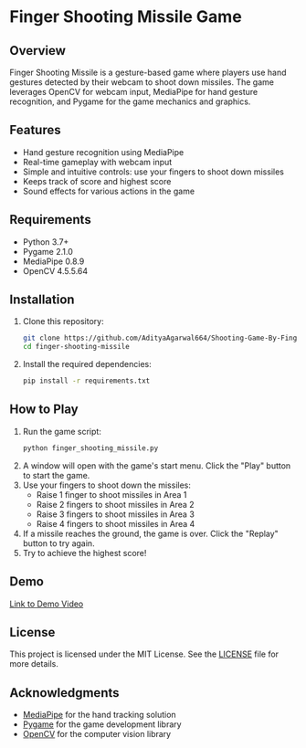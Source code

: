 # Finger Shooting Missile Game

## Overview
Finger Shooting Missile is a gesture-based game where players use hand gestures detected by their webcam to shoot down missiles. The game leverages OpenCV for webcam input, MediaPipe for hand gesture recognition, and Pygame for the game mechanics and graphics.

## Features
- Hand gesture recognition using MediaPipe
- Real-time gameplay with webcam input
- Simple and intuitive controls: use your fingers to shoot down missiles
- Keeps track of score and highest score
- Sound effects for various actions in the game

## Requirements
- Python 3.7+
- Pygame 2.1.0
- MediaPipe 0.8.9
- OpenCV 4.5.5.64

## Installation
1. Clone this repository:
   ```bash
   git clone https://github.com/AdityaAgarwal664/Shooting-Game-By-Finger-Counting-Gesture.git
   cd finger-shooting-missile
   ```
2. Install the required dependencies:
   ```bash
   pip install -r requirements.txt
   ```

## How to Play
1. Run the game script:
   ```bash
   python finger_shooting_missile.py
   ```
2. A window will open with the game's start menu. Click the "Play" button to start the game.
3. Use your fingers to shoot down the missiles:
   - Raise 1 finger to shoot missiles in Area 1
   - Raise 2 fingers to shoot missiles in Area 2
   - Raise 3 fingers to shoot missiles in Area 3
   - Raise 4 fingers to shoot missiles in Area 4
4. If a missile reaches the ground, the game is over. Click the "Replay" button to try again.
5. Try to achieve the highest score!

## Demo
[Link to Demo Video](https://youtu.be/XYPtFBfw4lU)

## License
This project is licensed under the MIT License. See the [LICENSE](LICENSE) file for more details.

## Acknowledgments
- [MediaPipe](https://github.com/google/mediapipe) for the hand tracking solution
- [Pygame](https://www.pygame.org/news) for the game development library
- [OpenCV](https://opencv.org/) for the computer vision library


